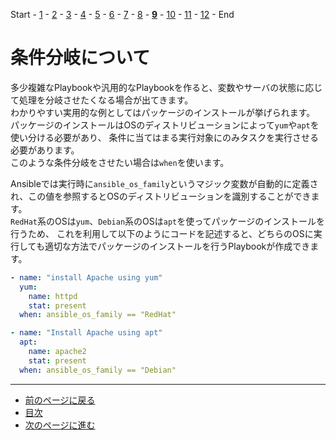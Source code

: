Start - [1](step1.md) - [2](step2.md) - [3](step3.md) - [4](step4.md) - [5](step5.md) - [6](step6.md) - [7](step7.md) - [8](step8.md) - [**9**](step9.md) - [10](step10.md) - [11](step11.md) - [12](step12.md) - End


# 条件分岐について

多少複雑なPlaybookや汎用的なPlaybookを作ると、変数やサーバの状態に応じて処理を分岐させたくなる場合が出てきます。  
わかりやすい実用的な例としてはパッケージのインストールが挙げられます。  
パッケージのインストールはOSのディストリビューションによって`yum`や`apt`を使い分ける必要があり、
条件に当てはまる実行対象にのみタスクを実行させる必要があります。  
このような条件分岐をさせたい場合は`when`を使います。

Ansibleでは実行時に`ansible_os_family`というマジック変数が自動的に定義され、この値を参照するとOSのディストリビューションを識別することができます。  
`RedHat`系のOSは`yum`、`Debian`系のOSは`apt`を使ってパッケージのインストールを行うため、
これを利用して以下のようにコードを記述すると、どちらのOSに実行しても適切な方法でパッケージのインストールを行うPlaybookが作成できます。

```yaml
- name: "install Apache using yum"
  yum:
    name: httpd
    stat: present
  when: ansible_os_family == "RedHat"

- name: "Install Apache using apt"
  apt:
    name: apache2
    stat: present
  when: ansible_os_family == "Debian"
```

---

- [前のページに戻る](step8a.md)
- [目次](README.md)
- [次のページに進む](step10.md)
